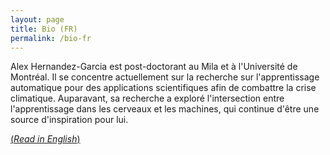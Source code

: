 ```yaml
---
layout: page
title: Bio (FR)
permalink: /bio-fr
---
```


Alex Hernandez-Garcia est post-doctorant au Mila et à l'Université de Montréal. Il se concentre actuellement sur la recherche sur l'apprentissage automatique pour des applications scientifiques afin de combattre la crise climatique. Auparavant, sa recherche a exploré l'intersection entre l'apprentissage dans les cerveaux et les machines, qui continue d'être une source d'inspiration pour lui. 

[(_Read in English_)](bio)
